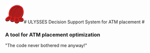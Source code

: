 ![ULYSSES](https://raw.githubusercontent.com/MartinPetkov/RBCPrototypeChallenge2014/master/FrontEnd/assets/logo_small.png)# ULYSSES Decision Support System for ATM placement #
### A tool for ATM placement optimization
"The code never bothered me anyway!"